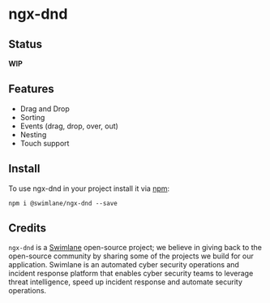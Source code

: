 # ngx-dnd

## Status

**WIP**

## Features

- Drag and Drop
- Sorting
- Events (drag, drop, over, out)
- Nesting
- Touch support

## Install
To use ngx-dnd in your project install it via [npm](https://www.npmjs.com/package/@swimlane/ngx-dnd):

```
npm i @swimlane/ngx-dnd --save
```

## Credits
`ngx-dnd` is a [Swimlane](http://swimlane.com) open-source project; we believe in giving back to the open-source community by sharing some of the projects we build for our application. Swimlane is an automated cyber security operations and incident response platform that enables cyber security teams to leverage threat intelligence, speed up incident response and automate security operations.
